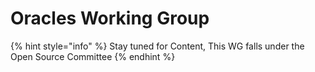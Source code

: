 # Oracles Working Group



{% hint style="info" %}
Stay tuned for Content, This WG falls under the Open Source Committee
{% endhint %}

